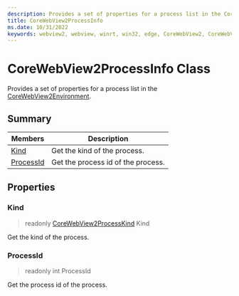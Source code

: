 ```yaml
---
description: Provides a set of properties for a process list in the CoreWebView2Environment.
title: CoreWebView2ProcessInfo
ms.date: 10/31/2022
keywords: webview2, webview, winrt, win32, edge, CoreWebView2, CoreWebView2Controller, browser control, edge html, CoreWebView2ProcessInfo
---
```


# CoreWebView2ProcessInfo Class



Provides a set of properties for a process list in the [CoreWebView2Environment](corewebview2environment.md).

## Summary

Members|Description
--|--
[Kind](#kind) | Get the kind of the process.
[ProcessId](#processid) | Get the process id of the process.

## Properties

### Kind

> readonly  [CoreWebView2ProcessKind](corewebview2processkind.md) Kind

Get the kind of the process.

### ProcessId

> readonly  int ProcessId

Get the process id of the process.




